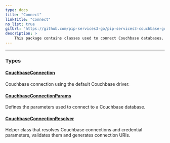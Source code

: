 ```yaml
---
type: docs
title: "Connect"
linkTitle: "Connect"
no_list: true
gitUrl: "https://github.com/pip-services3-go/pip-services3-couchbase-go"
description: >
    This package contains classes used to connect Couchbase databases.
---
```

---

<div class="module-body"> 

### Types

#### [CouchbaseConnection](couchbase_connection)
Couchbase connection using the default Couchbase driver.

#### [CouchbaseConnectionParams](couchbase_connection_params)
Defines the parameters used to connect to a Couchbase database.

#### [CouchbaseConnectionResolver](couchbase_connection_resolver)
Helper class that resolves Couchbase connections and credential parameters, validates them and generates connection URIs.

</div>
